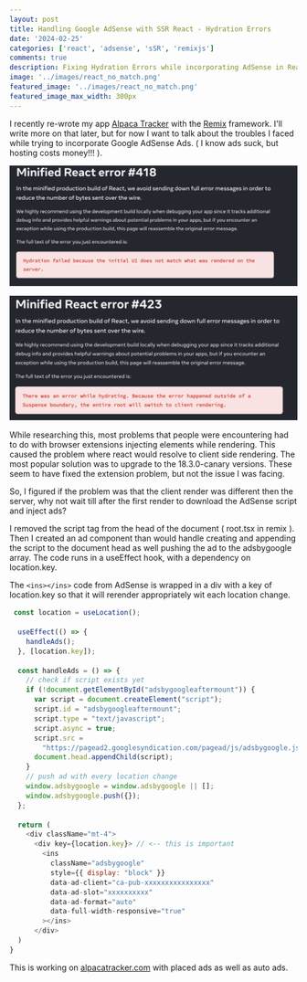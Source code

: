 ```yaml
---
layout: post
title: Handling Google AdSense with SSR React - Hydration Errors
date: '2024-02-25'
categories: ['react', 'adsense', 'sSR', 'remixjs']
comments: true
description: Fixing Hydration Errors while incorporating AdSense in React SSR
image: '../images/react_no_match.png'
featured_image: '../images/react_no_match.png'
featured_image_max_width: 300px
---
```


I recently re-wrote my app [Alpaca Tracker](/alpaca-tracker) with the [Remix](https://remix.run/) framework. I'll write more on that later, but for now I want to talk about the troubles I faced while trying to incorporate Google AdSense Ads. ( I know ads suck, but hosting costs money!!! ).

![Hydration Error](../images/react_no_match.png)

![Hydration Error](../images/react_hydration_error.png)

While researching this, most problems that people were encountering had to do with browser extensions injecting elements while rendering. This caused the problem where react would resolve to client side rendering. The most popular solution was to upgrade to the 18.3.0-canary versions. These seem to have fixed the extension problem, but not the issue I was facing.

So, I figured if the problem was that the client render was different then the server, why not wait till after the first render to download the AdSense script and inject ads?

I removed the script tag from the head of the document ( root.tsx in remix ). Then I created an ad component than would handle creating and appending the script to the document head as well pushing the ad to the adsbygoogle array. The code runs in a useEffect hook, with a dependency on location.key.

The `<ins></ins>` code from AdSense is wrapped in a div with a key of location.key so that it will rerender appropriately wit each location change.

```javascript
 const location = useLocation();

  useEffect(() => {
    handleAds();
  }, [location.key]);

  const handleAds = () => {
    // check if script exists yet
    if (!document.getElementById("adsbygoogleaftermount")) {
      var script = document.createElement("script");
      script.id = "adsbygoogleaftermount";
      script.type = "text/javascript";
      script.async = true;
      script.src =
        "https://pagead2.googlesyndication.com/pagead/js/adsbygoogle.js";
      document.head.appendChild(script);
    }
    // push ad with every location change
    window.adsbygoogle = window.adsbygoogle || [];
    window.adsbygoogle.push({});
  };

  return (
    <div className="mt-4">
      <div key={location.key}> // <-- this is important
        <ins
          className="adsbygoogle"
          style={{ display: "block" }}
          data-ad-client="ca-pub-xxxxxxxxxxxxxxxx"
          data-ad-slot="xxxxxxxxxx"
          data-ad-format="auto"
          data-full-width-responsive="true"
        ></ins>
      </div>
  )
}
```

This is working on [alpacatracker.com](https://alpacatracker.com) with placed ads as well as auto ads.
